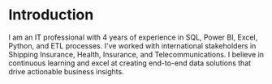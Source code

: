 # Introduction
I am an IT professional with 4 years of experience in SQL, Power BI, Excel, Python, and ETL processes. I've worked with international stakeholders in Shipping Insurance, Health, Insurance, and Telecommunications. I believe in continuous learning and excel at creating end-to-end data solutions that drive actionable business insights.
